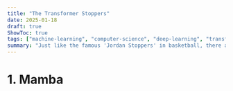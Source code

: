 ```yaml
---
title: "The Transformer Stoppers"
date: 2025-01-18
draft: true
ShowToc: true
tags: ["machine-learning", "computer-science", "deep-learning", "transformer", "nlp", "aritificial-intelligence"]
summary: "Just like the famous 'Jordan Stoppers' in basketball, there are a number of works claiming to substitute and overperform the Transformer. This article goes through some of them, namely Mamba, Titans, Transformer^2, TTT, Infini-Transformer and RetNet."
---
```


# 1. Mamba